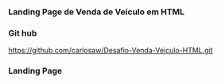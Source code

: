 ### Landing Page de Venda de Veículo em HTML

### Git hub
https://github.com/carlosaw/Desafio-Venda-Veiculo-HTML.git

### Landing Page

